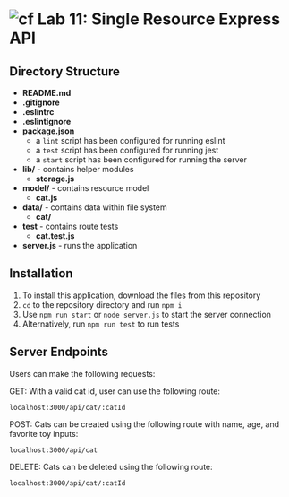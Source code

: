 ![cf](https://i.imgur.com/7v5ASc8.png) Lab 11: Single Resource Express API
======

## Directory Structure
* **README.md**
* **.gitignore**
* **.eslintrc**
* **.eslintignore**
* **package.json**
  * a `lint` script has been configured for running eslint
  * a `test` script has been configured for running jest
  * a `start` script has been configured for running the server
* **lib/** - contains helper modules
  * **storage.js**
* **model/** - contains resource model
  * **cat.js**
* **data/** - contains data within file system
  * **cat/**
* **__test__** - contains route tests
  * **cat.test.js**
* **server.js** - runs the application

## Installation
1. To install this application, download the files from this repository
2. `cd` to the repository directory and run `npm i`
3. Use `npm run start` or `node server.js` to start the server connection
4. Alternatively, run `npm run test` to run tests

## Server Endpoints
Users can make the following requests:

GET: With a valid cat id, user can use the following route: 
```
localhost:3000/api/cat/:catId
```

POST: Cats can be created using the following route with name, age, and favorite toy inputs: 
```
localhost:3000/api/cat
```

DELETE: Cats can be deleted using the following route: 
```
localhost:3000/api/cat/:catId
```
